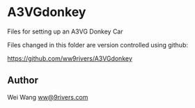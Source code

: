 # A3VGdonkey
Files for setting up an A3VG Donkey Car

Files changed in this folder are version controlled using github:

https://github.com/ww9rivers/A3VGdonkey

## Author

Wei Wang <ww@9rivers.com>
